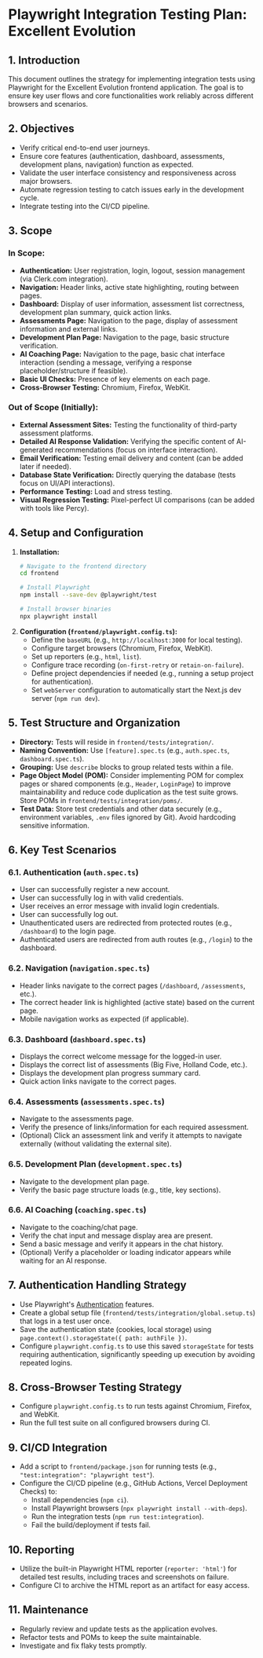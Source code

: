 # Playwright Integration Testing Plan: Excellent Evolution

## 1. Introduction

This document outlines the strategy for implementing integration tests using Playwright for the Excellent Evolution frontend application. The goal is to ensure key user flows and core functionalities work reliably across different browsers and scenarios.

## 2. Objectives

- Verify critical end-to-end user journeys.
- Ensure core features (authentication, dashboard, assessments, development plans, navigation) function as expected.
- Validate the user interface consistency and responsiveness across major browsers.
- Automate regression testing to catch issues early in the development cycle.
- Integrate testing into the CI/CD pipeline.

## 3. Scope

### In Scope:

- **Authentication:** User registration, login, logout, session management (via Clerk.com integration).
- **Navigation:** Header links, active state highlighting, routing between pages.
- **Dashboard:** Display of user information, assessment list correctness, development plan summary, quick action links.
- **Assessments Page:** Navigation to the page, display of assessment information and external links.
- **Development Plan Page:** Navigation to the page, basic structure verification.
- **AI Coaching Page:** Navigation to the page, basic chat interface interaction (sending a message, verifying a response placeholder/structure if feasible).
- **Basic UI Checks:** Presence of key elements on each page.
- **Cross-Browser Testing:** Chromium, Firefox, WebKit.

### Out of Scope (Initially):

- **External Assessment Sites:** Testing the functionality of third-party assessment platforms.
- **Detailed AI Response Validation:** Verifying the specific content of AI-generated recommendations (focus on interface interaction).
- **Email Verification:** Testing email delivery and content (can be added later if needed).
- **Database State Verification:** Directly querying the database (tests focus on UI/API interactions).
- **Performance Testing:** Load and stress testing.
- **Visual Regression Testing:** Pixel-perfect UI comparisons (can be added with tools like Percy).

## 4. Setup and Configuration

1.  **Installation:**
    ```bash
    # Navigate to the frontend directory
    cd frontend

    # Install Playwright
    npm install --save-dev @playwright/test

    # Install browser binaries
    npx playwright install
    ```
2.  **Configuration (`frontend/playwright.config.ts`):**
    - Define the `baseURL` (e.g., `http://localhost:3000` for local testing).
    - Configure target browsers (Chromium, Firefox, WebKit).
    - Set up reporters (e.g., `html`, `list`).
    - Configure trace recording (`on-first-retry` or `retain-on-failure`).
    - Define project dependencies if needed (e.g., running a setup project for authentication).
    - Set `webServer` configuration to automatically start the Next.js dev server (`npm run dev`).

## 5. Test Structure and Organization

- **Directory:** Tests will reside in `frontend/tests/integration/`.
- **Naming Convention:** Use `[feature].spec.ts` (e.g., `auth.spec.ts`, `dashboard.spec.ts`).
- **Grouping:** Use `describe` blocks to group related tests within a file.
- **Page Object Model (POM):** Consider implementing POM for complex pages or shared components (e.g., `Header`, `LoginPage`) to improve maintainability and reduce code duplication as the test suite grows. Store POMs in `frontend/tests/integration/poms/`.
- **Test Data:** Store test credentials and other data securely (e.g., environment variables, `.env` files ignored by Git). Avoid hardcoding sensitive information.

## 6. Key Test Scenarios

### 6.1. Authentication (`auth.spec.ts`)

- User can successfully register a new account.
- User can successfully log in with valid credentials.
- User receives an error message with invalid login credentials.
- User can successfully log out.
- Unauthenticated users are redirected from protected routes (e.g., `/dashboard`) to the login page.
- Authenticated users are redirected from auth routes (e.g., `/login`) to the dashboard.

### 6.2. Navigation (`navigation.spec.ts`)

- Header links navigate to the correct pages (`/dashboard`, `/assessments`, etc.).
- The correct header link is highlighted (active state) based on the current page.
- Mobile navigation works as expected (if applicable).

### 6.3. Dashboard (`dashboard.spec.ts`)

- Displays the correct welcome message for the logged-in user.
- Displays the correct list of assessments (Big Five, Holland Code, etc.).
- Displays the development plan progress summary card.
- Quick action links navigate to the correct pages.

### 6.4. Assessments (`assessments.spec.ts`)

- Navigate to the assessments page.
- Verify the presence of links/information for each required assessment.
- (Optional) Click an assessment link and verify it attempts to navigate externally (without validating the external site).

### 6.5. Development Plan (`development.spec.ts`)

- Navigate to the development plan page.
- Verify the basic page structure loads (e.g., title, key sections).

### 6.6. AI Coaching (`coaching.spec.ts`)

- Navigate to the coaching/chat page.
- Verify the chat input and message display area are present.
- Send a basic message and verify it appears in the chat history.
- (Optional) Verify a placeholder or loading indicator appears while waiting for an AI response.

## 7. Authentication Handling Strategy

- Use Playwright's [Authentication](https://playwright.dev/docs/auth) features.
- Create a global setup file (`frontend/tests/integration/global.setup.ts`) that logs in a test user once.
- Save the authentication state (cookies, local storage) using `page.context().storageState({ path: authFile })`.
- Configure `playwright.config.ts` to use this saved `storageState` for tests requiring authentication, significantly speeding up execution by avoiding repeated logins.

## 8. Cross-Browser Testing Strategy

- Configure `playwright.config.ts` to run tests against Chromium, Firefox, and WebKit.
- Run the full test suite on all configured browsers during CI.

## 9. CI/CD Integration

- Add a script to `frontend/package.json` for running tests (e.g., `"test:integration": "playwright test"`).
- Configure the CI/CD pipeline (e.g., GitHub Actions, Vercel Deployment Checks) to:
    - Install dependencies (`npm ci`).
    - Install Playwright browsers (`npx playwright install --with-deps`).
    - Run the integration tests (`npm run test:integration`).
    - Fail the build/deployment if tests fail.

## 10. Reporting

- Utilize the built-in Playwright HTML reporter (`reporter: 'html'`) for detailed test results, including traces and screenshots on failure.
- Configure CI to archive the HTML report as an artifact for easy access.

## 11. Maintenance

- Regularly review and update tests as the application evolves.
- Refactor tests and POMs to keep the suite maintainable.
- Investigate and fix flaky tests promptly.